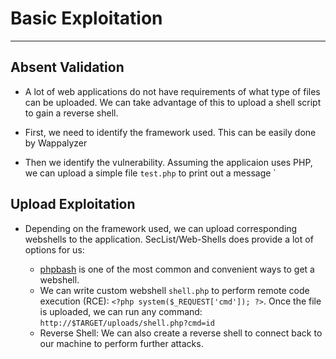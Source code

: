 # Basic Exploitation
-----

## Absent Validation
- A lot of web applications do not have requirements of what type of files can be uploaded. We can take advantage of this to upload a shell script to gain a reverse shell.

- First, we need to identify the framework used. This can be easily done by Wappalyzer

- Then we identify the vulnerability. Assuming the applicaion uses PHP, we can upload a simple file `test.php` to print out a message `<?php echo "Hello World";?>

## Upload Exploitation
- Depending on the framework used, we can upload corresponding webshells to the application. SecList/Web-Shells does provide a lot of options for us:

	- [phpbash](https://github.com/Arrexel/phpbash/blob/master/phpbash.php) is one of the most common and convenient ways to get a webshell.
	- We can write custom webshell `shell.php` to perform remote code execution (RCE): `<?php system($_REQUEST['cmd']); ?>`. Once the file is uploaded, we can run any command: `http://$TARGET/uploads/shell.php?cmd=id`
	- Reverse Shell: We can also create a reverse shell to connect back to our machine to perform further attacks.

	


